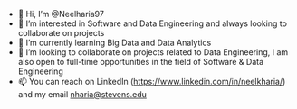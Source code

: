- 👋 Hi, I’m @Neelharia97
- 👀 I’m interested in Software and Data Engineering and always looking to collaborate on projects
- 🌱 I’m currently learning Big Data and Data Analytics
- 💞️ I’m looking to collaborate on projects related to Data Engineering, I am also open to full-time opportunities in the field of Software & Data Engineering
- 📫 You can reach on LinkedIn (https://www.linkedin.com/in/neelkharia/) and my email nharia@stevens.edu

<!---
Neelharia97/Neelharia97 is a ✨ special ✨ repository because its `README.md` (this file) appears on your GitHub profile.
You can click the Preview link to take a look at your changes.
--->
